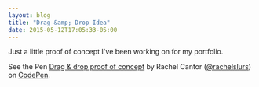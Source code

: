 ```yaml
---
layout: blog
title: "Drag &amp; Drop Idea"
date: 2015-05-12T17:05:33-05:00
---
```


Just a little proof of concept I've been working on for my portfolio.


<p data-height="400" data-theme-id="15040" data-slug-hash="VLavNr" data-default-tab="result" data-user="rachelslurs" class='codepen'>See the Pen <a href='http://codepen.io/rachelslurs/pen/VLavNr/'>Drag & drop proof of concept</a> by Rachel Cantor (<a href='http://codepen.io/rachelslurs'>@rachelslurs</a>) on <a href='http://codepen.io'>CodePen</a>.</p>
<script async src="//assets.codepen.io/assets/embed/ei.js"></script>